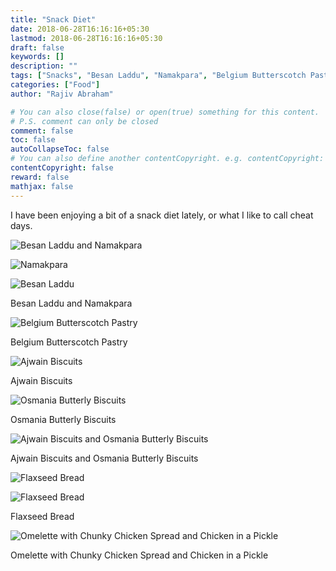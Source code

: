 ```yaml
---
title: "Snack Diet"
date: 2018-06-28T16:16:16+05:30
lastmod: 2018-06-28T16:16:16+05:30
draft: false
keywords: []
description: ""
tags: ["Snacks", "Besan Laddu", "Namakpara", "Belgium Butterscotch Pastry", "Ajwain Biscuits", "Osmania Butterly Biscuits", "Flaxseed Bread", "Omelette", "Chunky Chicken Spread", "Chicken in a Pickle"]
categories: ["Food"]
author: "Rajiv Abraham"

# You can also close(false) or open(true) something for this content.
# P.S. comment can only be closed
comment: false
toc: false
autoCollapseToc: false
# You can also define another contentCopyright. e.g. contentCopyright: "This is another copyright."
contentCopyright: false
reward: false
mathjax: false
---
```


I have been enjoying a bit of a snack diet lately, or what I like to call cheat days.

![Besan Laddu and Namakpara](https://res.cloudinary.com/abraham/image/upload/v1530182743/IMG_20180620_164109.jpg "Besan Laddu and Namakpara")

![Namakpara](https://res.cloudinary.com/abraham/image/upload/v1530182742/IMG_20180620_164119.jpg "Namakpara")

![Besan Laddu](https://res.cloudinary.com/abraham/image/upload/v1530182743/IMG_20180620_164135_01.jpg "Besan Laddu")

Besan Laddu and Namakpara

![Belgium Butterscotch Pastry](https://res.cloudinary.com/abraham/image/upload/v1530182743/IMG_20180626_142103.jpg "Belgium Butterscotch Pastry")

Belgium Butterscotch Pastry

![Ajwain Biscuits](https://res.cloudinary.com/abraham/image/upload/v1530182752/IMG_20180626_144012.jpg "Ajwain Biscuits")

Ajwain Biscuits

![Osmania Butterly Biscuits](https://res.cloudinary.com/abraham/image/upload/v1530182757/IMG_20180626_144018.jpg "Osmania Butterly Biscuits")

Osmania Butterly Biscuits

![Ajwain Biscuits and Osmania Butterly Biscuits](https://res.cloudinary.com/abraham/image/upload/v1530182744/IMG_20180627_102511.jpg "Ajwain Biscuits and Osmania Butterly Biscuits")

Ajwain Biscuits and Osmania Butterly Biscuits

![Flaxseed Bread](https://res.cloudinary.com/abraham/image/upload/v1530182744/IMG_20180627_135110.jpg "Flaxseed Bread")

![Flaxseed Bread](https://res.cloudinary.com/abraham/image/upload/v1530182746/IMG_20180627_135159.jpg "Flaxseed Bread")

Flaxseed Bread

![Omelette with Chunky Chicken Spread and Chicken in a Pickle](https://res.cloudinary.com/abraham/image/upload/v1530182745/IMG_20180627_182103.jpg "Omelette with Chunky Chicken Spread and Chicken in a Pickle")

Omelette with Chunky Chicken Spread and Chicken in a Pickle